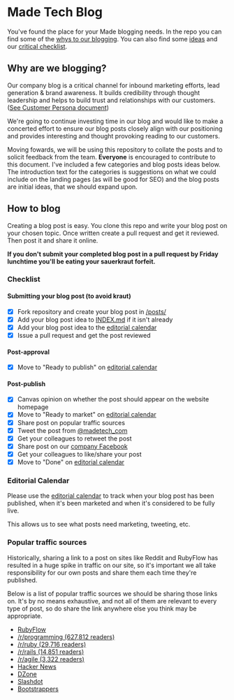 # Made Tech Blog

You've found the place for your Made blogging needs. In the repo you can find
some of the [whys to our blogging](#why-are-we-blogging). You can also find some
[ideas](INDEX.md) and our [critical checklist](#checklist).

## Why are we blogging?

Our company blog is a critical channel for inbound marketing efforts, lead generation & brand awareness. It builds credibility through thought leadership and helps to build trust and relationships with our customers. ([See Customer Persona document](https://docs.google.com/a/maine-associates.com/document/d/1S0VF2oMMGqyHByisSmGDMGpZgTUcuh-38J9rg6GpcEQ/edit?usp=sharing))

We're going to continue investing time in our blog and would like to make a concerted effort to ensure our blog posts closely align with our positioning and provides interesting and thought provoking reading to our customers.

Moving fowards, we will be using this repository to collate the posts and to solicit feedback from the team. **Everyone** is encouraged to contribute to this document. I've included a few categories and blog posts ideas below. The introduction text for the categories is suggestions on what we could include on the landing pages (as will be good for SEO) and the blog posts are initial ideas, that we should expand upon.

## How to blog

Creating a blog post is easy. You clone this repo and write your blog post on
your chosen topic. Once written create a pull request and get it reviewed.
Then post it and share it online.

**If you don't submit your completed blog post in a pull request by Friday lunchtime you'll
be eating your sauerkraut forfeit.**

### Checklist

#### Submitting your blog post (to avoid kraut)

 - [x] Fork repository and create your blog post in [/posts/](/posts/)
 - [x] Add your blog post idea to [INDEX.md](INDEX.md) if it isn't already
 - [x] Add your blog post idea to the [editorial calendar][ed-cal]
 - [x] Issue a pull request and get the post reviewed

#### Post-approval

 - [x] Move to "Ready to publish" on [editorial calendar][ed-cal]

#### Post-publish

 - [x] Canvas opinion on whether the post should appear on the website homepage
 - [x] Move to "Ready to market" on [editorial calendar][ed-cal]
 - [x] Share post on popular traffic sources
 - [x] Tweet the post from [@madetech_com](https://twitter.com/madetech_com)
 - [x] Get your colleagues to retweet the post
 - [x] Share post on our [company Facebook](https://www.facebook.com/madetech)
 - [x] Get your colleagues to like/share your post
 - [x] Move to "Done" on [editorial calendar][ed-cal]

### Editorial Calendar

Please use the [editorial calendar][ed-cal] to track when your blog post has
been published, when it's been marketed and when it's considered to be fully
live.

This allows us to see what posts need marketing, tweeting, etc.

[ed-cal]: https://trello.com/b/jDROwI93/editorial-calendar

### Popular traffic sources

Historically, sharing a link to a post on sites like Reddit and RubyFlow has resulted in a huge spike in traffic on our site, so it's important we all take responsibility for our own posts and share them each time they're published.

Below is a list of popular traffic sources we should be sharing those links on. It's by no means exhaustive, and not all of them are relevant to every type of post, so do share the link anywhere else you think may be appropriate.

- [RubyFlow](http://www.rubyflow.com)
- [/r/programming (627,812 readers)](http://www.reddit.com/r/programming)
- [/r/ruby (29,716 readers)](http://www.reddit.com/r/ruby)
- [/r/rails (14,851 readers)](http://www.reddit.com/r/rails)
- [/r/agile (3,322 readers)](http://www.reddit.com/r/agile)
- [Hacker News](https://news.ycombinator.com/submit)
- [DZone](https://dzone.com/links)
- [Slashdot](http://developers.slashdot.org/)
- [Bootstrappers](http://www.bootstrappers.io/)
